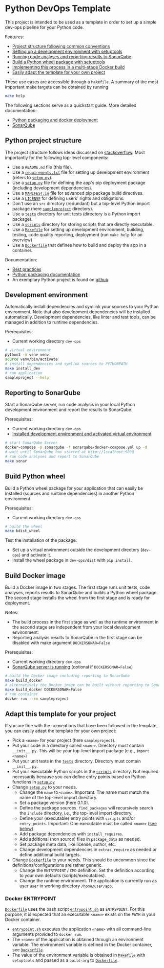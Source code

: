 
# Python DevOps Template

This project is intended to be used as a template in order to set up a simple dev-ops pipeline for your Python code.

Features:

- [Project structure following common conventions](#python-project-structure)
- [Setting up a development environment with setuptools](#development-environment)
- [Running code analyses and reporting results to SonarQube](reporting-to-sonarqube)
- [Build a Python wheel package with setuptools](#build-python-wheel)
- [Implementing this process in a multi-stage Docker build](#build-docker-image)
- [Easily adapt the template for your own project](#adapt-this-template-for-your-project)

These use cases are accessible through a `Makefile`. A summary of the most important make targets can be obtained by running

```bash
make help
```

The following sections serve as a quickstart guide. More detailed documentation:

- [Python packaging and docker deployment](docs/)
- [SonarQube](sonarqube/)

## Python project structure

The project structure follows ideas discussed on [stackoverflow](https://stackoverflow.com/questions/193161/what-is-the-best-project-structure-for-a-python-application). Most importantly for the following top-level components:

- Use a `README.md` file (this file).
- Use a [`requirements.txt`](requirements.txt) file for setting up development environment (refers to [`setup.py`](setup.py)).
- Use a [`setup.py`](setup.py) file for defining the app's pip deployment package (including development dependencies).
- Use a [`MANIFEST.in`](MANIFEST.in) file for advanced pip package build directives.
- Use a [`LICENSE`](LICENSE) for defining users' rights and obligations.
- Don't use an `src` directory (redundant) but a top-level Python import package (here [`sampleproject`](sampleproject/) directory).
- Use a [`tests`](tests/) directory for unit tests (directory is a Python import package).
- Use a [`scripts`](scripts/) directory for storing scripts that are directly executable.
- Use a [`Makefile`](Makefile) for setting up development environment, building, testing, code quality reporting, deployment (run `make help` for an overview)
- Use a [`Dockerfile`](Dockerfile) that defines how to build and deploy the app in a container.

Documentation:

- [Best practices](https://docs.python-guide.org/writing/structure/)
- [Python packaging documentation](https://packaging.python.org/guides/distributing-packages-using-setuptools/)
- An exemplary Python project is found on [github](https://github.com/pypa/sampleproject)

## Development environment

Automatically install dependencies and symlink your sources to your Python environment.
Note that also development dependencies will be installed automatically.
Development dependencies, like linter and test tools, can be managed in addition to runtime dependencies.

Prerequisites:

- Current working directory `dev-ops`

```bash
# virtual environment
python3 -m venv venv
source venv/bin/activate
# install dependencies and symlink sources to PYTHONPATH
make install_dev
# run application
sampleproject --help
```

## Reporting to SonarQube

Start a SonarQube server, run code analysis in your local Python development environment and report the results to SonarQube.

Prerequisites:

- Current working directory `dev-ops`
- [Installed development environment and activated virtual environment](#development-environment)

```bash
# start SonarQube Server
docker-compose -p sonarqube -f sonarqube/docker-compose.yml up -d
# wait until SonarQube has started at http://localhost:9000
# run code analyses and report to SonarQube
make sonar
```

## Build Python wheel

Build a Python wheel package for your application that can easily be installed (sources and runtime dependencies) in another Python environment.

Prerequisites:

- Current working directory `dev-ops`

```bash
# build the wheel
make bdist_wheel
```

Test the installation of the package:

- Set up a virtual environment outside the development directory (`dev-ops`) and activate it.
- Install the wheel package in `dev-ops/dist` with `pip install`.

## Build Docker image

Build a Docker image in two stages. The first stage runs unit tests, code analyses, reports results to SonarQube and builds a Python wheel package. The second stage installs the wheel from the first stage and is ready for deployment.

Notes:

- The build process in the first stage as well as the runtime environment in the second stage are independent from your local development environment.
- Reporting analysis results to SonarQube in the first stage can be disabled with make argument `DOCKERSONAR=False`

Prerequisites:

- Current working directory `dev-ops`
- [SonarQube server is running](#reporting-to-sonarqube) (optional if `DOCKERSONAR=False`)

```bash
# build the Docker image including reporting to SonarQube
make build_docker
# alternatively the Docker image can be built without reporting to SonarQube
make build_docker DOCKERSONAR=False
# run container
docker run --rm sampleproject
```

## Adapt this template for your project

If you are fine with the conventions that have been followed in the template, you can easily adapt the template for your own project:

- Pick a `<name>` for your project (here `sampleproject`).
- Put your code in a directory called `<name>`. Directory must contain `__init__.py`. This will be your top-level import package (e.g., `import <name>`)
- Put your unit tests in the [`tests`](tests/) directory. Directory must contain `__init__.py`.
- Put your executable Python scripts in the [`scripts`](scripts/) directory. Not required necessarily because you can define entry points based on Python functions in [`setup.py`](setup.py)
- Change [`setup.py`](setup.py) to your needs.
  - Change the `name` to `<name>`. Important: The name must match the name of the top-level import directory.
  - Set a package version (here 0.1.0).
  - Define the package sources. `find_packages` will recursively search the `include` directory, i.e., the top-level import directory.
  - Define your (executable) entry points with `scripts` and/or `entry_points`. Important: One executable must be called `<name>` ([see below](#docker-entrypoint)).
  - Add package dependencies with `install_requires`.
  - Add additional (non source) files in `package_data` as needed.
  - Set package meta data, like license, author, etc.
  - Change development dependencies in `extras_require` as needed or define additional build targets.
- Change [`Dockerfile`](Dockerfile) to your needs. This should be uncommon since the definitions/configurations are rather generic.
  - Change the `ENTRYPOINT` / `CMD` definition. Set the definition according to your own defaults (scripts/executables).
  - Change the runtime environment. The application is currently run as user `user` in working directory `/home/user/app`.

### Docker ENTRYPOINT

[`Dockerfile`](Dockerfile) uses the bash script [`entrypoint.sh`](entrypoint.sh) as `ENTRYPOINT`.
For this purpose, it is expected that an executable `<name>` exists on the `PATH` in your Docker container.

- [`entrypoint.sh`](entrypoint.sh) executes the application `<name>` with all command-line arguments provided to `docker run`.
- The `<name>` of the application is obtained through an environment variable. The environment variable is defined in the Docker container, see [`Dockerfile`](Dockerfile).
- The value of the environment variable is obtained in [`Makefile`](Makefile) with `setuptools` and passed as a `build-arg` to [`Dockerfile`](Dockerfile).
